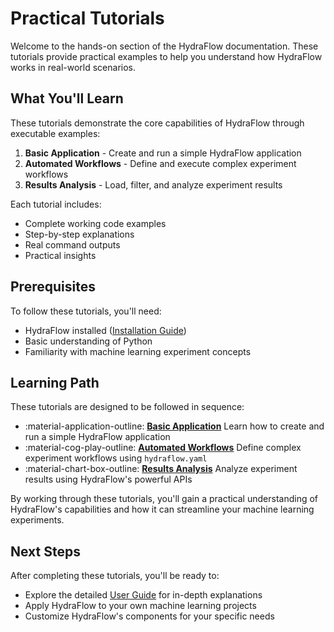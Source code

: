 # Practical Tutorials

Welcome to the hands-on section of the HydraFlow documentation. These tutorials provide practical examples to help you understand how HydraFlow works in real-world scenarios.

## What You'll Learn

These tutorials demonstrate the core capabilities of HydraFlow through executable examples:

1. **Basic Application** - Create and run a simple HydraFlow application
2. **Automated Workflows** - Define and execute complex experiment workflows
3. **Results Analysis** - Load, filter, and analyze experiment results

Each tutorial includes:

- Complete working code examples
- Step-by-step explanations
- Real command outputs
- Practical insights

## Prerequisites

To follow these tutorials, you'll need:

- HydraFlow installed ([Installation Guide](../getting-started/installation.md))
- Basic understanding of Python
- Familiarity with machine learning experiment concepts

## Learning Path

These tutorials are designed to be followed in sequence:

<div class="grid cards" markdown>

- :material-application-outline: [**Basic Application**](applications.md)
  Learn how to create and run a simple HydraFlow application
- :material-cog-play-outline: [**Automated Workflows**](advanced.md)
  Define complex experiment workflows using `hydraflow.yaml`
- :material-chart-box-outline: [**Results Analysis**](analysis.md)
  Analyze experiment results using HydraFlow's powerful APIs

</div>

By working through these tutorials, you'll gain a practical understanding of HydraFlow's capabilities and how it can streamline your machine learning experiments.

## Next Steps

After completing these tutorials, you'll be ready to:

- Explore the detailed [User Guide](../part1-applications/index.md) for in-depth explanations
- Apply HydraFlow to your own machine learning projects
- Customize HydraFlow's components for your specific needs